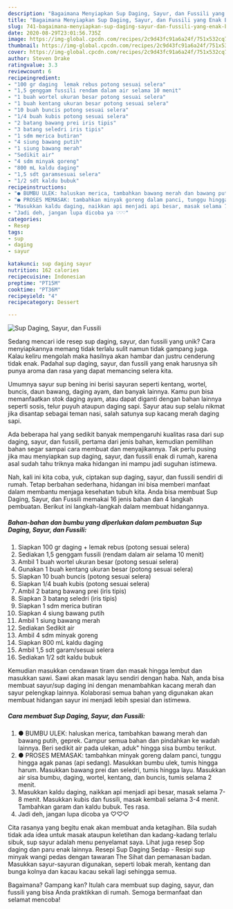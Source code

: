 ```yaml
---
description: "Bagaimana Menyiapkan Sup Daging, Sayur, dan Fussili yang Enak Banget"
title: "Bagaimana Menyiapkan Sup Daging, Sayur, dan Fussili yang Enak Banget"
slug: 741-bagaimana-menyiapkan-sup-daging-sayur-dan-fussili-yang-enak-banget
date: 2020-08-29T23:01:56.735Z
image: https://img-global.cpcdn.com/recipes/2c9d43fc91a6a24f/751x532cq70/sup-daging-sayur-dan-fussili-foto-resep-utama.jpg
thumbnail: https://img-global.cpcdn.com/recipes/2c9d43fc91a6a24f/751x532cq70/sup-daging-sayur-dan-fussili-foto-resep-utama.jpg
cover: https://img-global.cpcdn.com/recipes/2c9d43fc91a6a24f/751x532cq70/sup-daging-sayur-dan-fussili-foto-resep-utama.jpg
author: Steven Drake
ratingvalue: 3.3
reviewcount: 6
recipeingredient:
- "100 gr daging  lemak rebus potong sesuai selera"
- "1,5 genggam fussili rendam dalam air selama 10 menit"
- "1 buah wortel ukuran besar potong sesuai selera"
- "1 buah kentang ukuran besar potong sesuai selera"
- "10 buah buncis potong sesuai selera"
- "1/4 buah kubis potong sesuai selera"
- "2 batang bawang prei iris tipis"
- "3 batang seledri iris tipis"
- "1 sdm merica butiran"
- "4 siung bawang putih"
- "1 siung bawang merah"
- "Sedikit air"
- "4 sdm minyak goreng"
- "800 mL kaldu daging"
- "1,5 sdt garamsesuai selera"
- "1/2 sdt kaldu bubuk"
recipeinstructions:
- "● BUMBU ULEK: haluskan merica, tambahkan bawang merah dan bawang putih, geprek. Campur semua bahan dan pindahkan ke wadah lainnya. Beri sedikit air pada ulekan, aduk&#34; hingga sisa bumbu terikut."
- "● PROSES MEMASAK: tambahkan minyak goreng dalam panci, tunggu hingga agak panas (api sedang). Masukkan bumbu ulek, tumis hingga harum. Masukkan bawang prei dan seledri, tumis hingga layu. Masukkan air sisa bumbu, daging, wortel, kentang, dan buncis, tumis selama 2 menit."
- "Masukkan kaldu daging, naikkan api menjadi api besar, masak selama 7-8 menit. Masukkan kubis dan fussili, masak kembali selama 3-4 menit. Tambahkan garam dan kaldu bubuk. Tes rasa."
- "Jadi deh, jangan lupa dicoba ya ♡♡♡"
categories:
- Resep
tags:
- sup
- daging
- sayur

katakunci: sup daging sayur 
nutrition: 162 calories
recipecuisine: Indonesian
preptime: "PT15M"
cooktime: "PT36M"
recipeyield: "4"
recipecategory: Dessert

---
```



![Sup Daging, Sayur, dan Fussili](https://img-global.cpcdn.com/recipes/2c9d43fc91a6a24f/751x532cq70/sup-daging-sayur-dan-fussili-foto-resep-utama.jpg)

Sedang mencari ide resep sup daging, sayur, dan fussili yang unik? Cara menyiapkannya memang tidak terlalu sulit namun tidak gampang juga. Kalau keliru mengolah maka hasilnya akan hambar dan justru cenderung tidak enak. Padahal sup daging, sayur, dan fussili yang enak harusnya sih punya aroma dan rasa yang dapat memancing selera kita.

Umumnya sayur sup bening ini berisi sayuran seperti kentang, wortel, buncis, daun bawang, daging ayam, dan banyak lainnya. Kamu pun bisa memanfaatkan stok daging ayam, atau dapat diganti dengan bahan lainnya seperti sosis, telur puyuh ataupun daging sapi. Sayur atau sup selalu nikmat jika disantap sebagai teman nasi, salah satunya sup kacang merah daging sapi.

Ada beberapa hal yang sedikit banyak mempengaruhi kualitas rasa dari sup daging, sayur, dan fussili, pertama dari jenis bahan, kemudian pemilihan bahan segar sampai cara membuat dan menyajikannya. Tak perlu pusing jika mau menyiapkan sup daging, sayur, dan fussili enak di rumah, karena asal sudah tahu triknya maka hidangan ini mampu jadi suguhan istimewa.


Nah, kali ini kita coba, yuk, ciptakan sup daging, sayur, dan fussili sendiri di rumah. Tetap berbahan sederhana, hidangan ini bisa memberi manfaat dalam membantu menjaga kesehatan tubuh kita. Anda bisa membuat Sup Daging, Sayur, dan Fussili memakai 16 jenis bahan dan 4 langkah pembuatan. Berikut ini langkah-langkah dalam membuat hidangannya.

<!--inarticleads1-->

##### Bahan-bahan dan bumbu yang diperlukan dalam pembuatan Sup Daging, Sayur, dan Fussili:

1. Siapkan 100 gr daging + lemak rebus (potong sesuai selera)
1. Sediakan 1,5 genggam fussili (rendam dalam air selama 10 menit)
1. Ambil 1 buah wortel ukuran besar (potong sesuai selera)
1. Gunakan 1 buah kentang ukuran besar (potong sesuai selera)
1. Siapkan 10 buah buncis (potong sesuai selera)
1. Siapkan 1/4 buah kubis (potong sesuai selera)
1. Ambil 2 batang bawang prei (iris tipis)
1. Siapkan 3 batang seledri (iris tipis)
1. Siapkan 1 sdm merica butiran
1. Siapkan 4 siung bawang putih
1. Ambil 1 siung bawang merah
1. Sediakan Sedikit air
1. Ambil 4 sdm minyak goreng
1. Siapkan 800 mL kaldu daging
1. Ambil 1,5 sdt garam/sesuai selera
1. Sediakan 1/2 sdt kaldu bubuk


Kemudian masukkan cendawan tiram dan masak hingga lembut dan masukkan sawi. Sawi akan masak layu sendiri dengan haba. Nah, anda bisa membuat sayur/sup daging ini dengan menambahkan kacang merah dan sayur pelengkap lainnya. Kolaborasi semua bahan yang digunakan akan membuat hidangan sayur ini menjadi lebih spesial dan istimewa. 

<!--inarticleads2-->

##### Cara membuat Sup Daging, Sayur, dan Fussili:

1. ● BUMBU ULEK: haluskan merica, tambahkan bawang merah dan bawang putih, geprek. Campur semua bahan dan pindahkan ke wadah lainnya. Beri sedikit air pada ulekan, aduk&#34; hingga sisa bumbu terikut.
1. ● PROSES MEMASAK: tambahkan minyak goreng dalam panci, tunggu hingga agak panas (api sedang). Masukkan bumbu ulek, tumis hingga harum. Masukkan bawang prei dan seledri, tumis hingga layu. Masukkan air sisa bumbu, daging, wortel, kentang, dan buncis, tumis selama 2 menit.
1. Masukkan kaldu daging, naikkan api menjadi api besar, masak selama 7-8 menit. Masukkan kubis dan fussili, masak kembali selama 3-4 menit. Tambahkan garam dan kaldu bubuk. Tes rasa.
1. Jadi deh, jangan lupa dicoba ya ♡♡♡


Cita rasanya yang begitu enak akan membuat anda ketagihan. Bila sudah tidak ada idea untuk masak ataupun keletihan dan kadang-kadang terlalu sibuk, sup sayur adalah menu penyelamat saya. Lihat juga resep Sop daging dan paru enak lainnya. Resepi Sup Daging Sedap - Resipi sup minyak wangi pedas dengan tawaran The Sihat dan pemanasan badan. Masukkan sayur-sayuran digunakan, seperti lobak merah, kentang dan bunga kolnya dan kacau kacau sekali lagi sehingga semua. 

Bagaimana? Gampang kan? Itulah cara membuat sup daging, sayur, dan fussili yang bisa Anda praktikkan di rumah. Semoga bermanfaat dan selamat mencoba!
